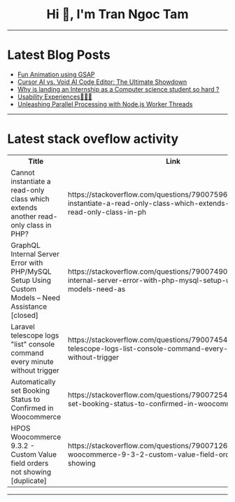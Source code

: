 <h1 align="center">Hi 👋, I'm Tran Ngoc Tam</h1>

---

# Latest Blog Posts 
<!-- BLOG-POST-LIST:START -->
- [Fun Animation using GSAP](https://dev.to/akshat0610/fun-animation-using-gsap-4bbi)
- [Cursor AI vs. Void AI Code Editor: The Ultimate Showdown](https://dev.to/dev007777/cursor-ai-vs-void-ai-code-editor-the-ultimate-showdown-309c)
- [Why is landing an Internship as a Computer science student so hard ?](https://dev.to/coding_quill_3d19fa22547e/why-is-landing-an-internship-as-a-computer-science-student-so-hard--oe0)
- [Usability Experiences👨🏾‍💻](https://dev.to/taariqelliott/usability-experiences-44m3)
- [Unleashing Parallel Processing with Node.js Worker Threads](https://dev.to/sarvabharan/unleashing-parallel-processing-with-nodejs-worker-threads-4dab)
<!-- BLOG-POST-LIST:END -->

---

# Latest stack oveflow activity
<table>
  <tr><th>Title</th><th>Link</th></tr>
  <!-- STACKOVERFLOW:START --><tr><td>Cannot instantiate a read-only class which extends another read-only class in PHP?</td><td>https://stackoverflow.com/questions/79007596/cannot-instantiate-a-read-only-class-which-extends-another-read-only-class-in-ph</td></tr><tr><td>GraphQL Internal Server Error with PHP/MySQL Setup Using Custom Models – Need Assistance [closed]</td><td>https://stackoverflow.com/questions/79007490/graphql-internal-server-error-with-php-mysql-setup-using-custom-models-need-as</td></tr><tr><td>Laravel telescope logs &quot;list&quot; console command every minute without trigger</td><td>https://stackoverflow.com/questions/79007454/laravel-telescope-logs-list-console-command-every-minute-without-trigger</td></tr><tr><td>Automatically set Booking Status to Confirmed in Woocommerce</td><td>https://stackoverflow.com/questions/79007254/automatically-set-booking-status-to-confirmed-in-woocommerce</td></tr><tr><td>HPOS Woocommerce 9.3.2 - Custom Value field orders not showing [duplicate]</td><td>https://stackoverflow.com/questions/79007126/hpos-woocommerce-9-3-2-custom-value-field-orders-not-showing</td></tr><!-- STACKOVERFLOW:END -->
</table>

---


